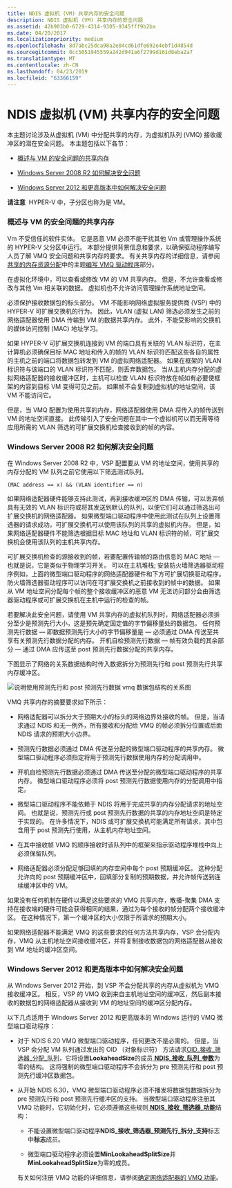 ```yaml
---
title: NDIS 虚拟机 (VM) 共享内存的安全问题
description: NDIS 虚拟机 (VM) 共享内存的安全问题
ms.assetid: 42b903b0-6729-4314-9305-9345fff9b2ba
ms.date: 04/20/2017
ms.localizationpriority: medium
ms.openlocfilehash: 8d7abc25dca98a2e04cd61dfe692e4ebf1d4854d
ms.sourcegitcommit: 0cc5051945559a242d941a6f2799d161d8eba2a7
ms.translationtype: MT
ms.contentlocale: zh-CN
ms.lasthandoff: 04/23/2019
ms.locfileid: "63366159"
---
```

# <a name="security-issues-with-ndis-virtual-machine-vm-shared-memory"></a>NDIS 虚拟机 (VM) 共享内存的安全问题





本主题讨论涉及从虚拟机 (VM) 中分配共享的内存，为虚拟机队列 (VMQ) 接收缓冲区的潜在安全问题。 本主题包括以下各节：

-   [概述与 VM 的安全问题的共享内存](#overview)

-   [Windows Server 2008 R2 如何解决安全问题](#ndis620)

-   [Windows Server 2012 和更高版本中如何解决安全问题](#ndis630)

**请注意**  HYPER-V 中，子分区也称为是 VM。

 

### <a href="" id="overview"></a>概述与 VM 的安全问题的共享内存

Vm 不受信任的软件实体。 它是恶意 VM 必须不能干扰其他 Vm 或管理操作系统的 HYPER-V 父分区中运行。 本部分提供背景信息和要求，以确保驱动程序编写人员了解 VMQ 安全问题和共享内存的要求。 有关共享内存的详细信息，请参阅[共享的内存资源分配](shared-memory-resource-allocation.md)中的主题[编写 VMQ 驱动程序](writing-vmq-drivers.md)部分。

在虚拟化环境中，可以查看或修改 VM 的 VM 共享内存。 但是，不允许查看或修改与其他 Vm 相关联的数据。 虚拟机也不允许访问管理操作系统地址空间。

必须保护接收数据包的标头部分。 VM 不能影响网络虚拟服务提供商 (VSP) 中的 HYPER-V 可扩展交换机的行为。 因此，VLAN (虚拟 LAN) 筛选必须发生之前的网络适配器使用 DMA 传输到 VM 的数据共享内存。 此外，不能受影响的交换机的媒体访问控制 (MAC) 地址学习。

如果 HYPER-V 可扩展交换机连接到 VM 的端口具有关联的 VLAN 标识符，在主计算机必须确保目标 MAC 地址和传入的帧的 VLAN 标识符匹配这些各自的属性的主机之前的端口将数据包转发到 VM 的虚拟网络适配器。 如果在框架的 VLAN 标识符与该端口的 VLAN 标识符不匹配，则丢弃数据包。 当从主机内存分配的虚拟网络适配器的接收缓冲区时，主机可以检查 VLAN 标识符放在帧如有必要使框架的内容到目标 VM 变得可见之前。 如果帧不会复制到虚拟机的地址空间，该 VM 不能访问它。

但是，当 VMQ 配置为使用共享的内存，网络适配器使用 DMA 将传入的帧传送到 VM 的地址空间直接。 此传输引入了安全问题在其中一个虚拟机可以而无需等待应用所需的 VLAN 筛选的可扩展交换机检查接收到的帧的内容。

### <a href="" id="ndis620"></a>Windows Server 2008 R2 如何解决安全问题

在 Windows Server 2008 R2 中，VSP 配置要从 VM 的地址空间，使用共享的内存分配的 VM 队列之前它使用以下筛选测试队列。

```syntax
(MAC address == x) && (VLAN identifier == n)
```

如果网络适配器硬件能够支持此测试，再到接收缓冲区的 DMA 传输，可以丢弃帧具有无效的 VLAN 标识符或将其发送到默认的队列，以便它们可以通过筛选出可扩展交换机的网络适配器。 如果微型端口驱动程序中使用此测试在队列上设置筛选器的请求成功，可扩展交换机可以使用该队列的共享的虚拟机内存。 但是，如果网络适配器硬件不能筛选根据目标 MAC 地址和 VLAN 标识符的帧，可扩展交换机会使用该队列的主机共享内存。

可扩展交换机检查的源接收到的帧，若要配置传输帧的路由信息的 MAC 地址 — 也就是说，它是类似于物理学习开关。 可以在主机堆栈; 安装防火墙筛选器驱动程序例如，上面的微型端口驱动程序的网络适配器硬件和下方可扩展切换驱动程序。 防火墙筛选器驱动程序可以访问在可扩展交换机之前接收到的帧中的数据。 如果从 VM 地址空间分配每个帧的整个接收缓冲区的恶意 VM 无法访问部分会由筛选器驱动程序或可扩展交换机在主机中运行的检查的帧。

若要解决此安全问题，请使用 VM 共享内存的虚拟机队列时，网络适配器必须拆分至少是预测先行大小，这是预先确定固定值的字节偏移量处的数据包。 任何预测先行数据 — 即数据预测先行大小的字节偏移量是 — 必须通过 DMA 传送至共享有关预测先行数据分配的内存。 开机自检预测先行数据 — 帧有效负载的其余部分 — 通过 DMA 应传送至 post 预测先行数据分配的共享内存。

下图显示了网络的关系数据结构时传入数据拆分为预测先行和 post 预测先行共享内存缓冲区。

![说明使用预测先行和 post 预测先行数据 vmq 数据包结构的关系图](images/vmqpacket.png)

VMQ 共享内存的摘要要求如下所示：

-   网络适配器可以拆分大于预期大小的标头的网络边界处接收的帧。 但是，当请求通过 NDIS 和无一例外，所有接收和分配给 VMQ 的帧必须拆分位置或后面 NDIS 请求的预期大小边界。

-   预测先行数据必须通过 DMA 传送至分配的微型端口驱动程序的共享内存。 微型端口驱动程序必须指定将用于预测先行数据使用内存的分配调用中。

-   开机自检预测先行数据必须通过 DMA 传送至分配的微型端口驱动程序的共享内存。 微型端口驱动程序必须将 post 预测先行数据使用内存的分配调用中指定。

-   微型端口驱动程序不能依赖于 NDIS 将用于完成共享的内存分配请求的地址空间。 也就是说，预测先行或 post 预测先行数据的共享的内存地址空间是特定于实现的。 在许多情况下，NDIS 或可扩展交换机可能满足所有请求，其中包含用于 post 预测先行使用，从主机内存地址空间。

-   在其中接收帧 VMQ 的顺序接收时该队列中的框架来指示驱动程序堆栈中向上必须保留队列。

-   网络适配器必须分配足够回填的内存空间中每个 post 预期缓冲区。 这种分配允许向的 post 预期缓冲区中，回填部分复制的预期数据，并允许帧传送到连续缓冲区中的 VM。

如果没有任何机制在硬件以满足这些要求的 VMQ 共享内存，散播-聚集 DMA 支持在接收端的硬件可能会获得相同的结果，通过为每个接收的帧分配两个接收缓冲区。 在这种情况下，第一个缓冲区的大小仅限于所请求的预期大小。

如果网络适配器不能满足 VMQ 的这些要求的任何方法共享内存，VSP 会分配内存，VMQ 从主机地址空间接收缓冲区，并将复制接收数据包的网络适配器从接收到 VM 地址的缓冲区空间。

### <a href="" id="ndis630"></a>Windows Server 2012 和更高版本中如何解决安全问题

从 Windows Server 2012 开始，到 VSP 不会分配共享的内存从虚拟机为 VMQ 接收缓冲区。 相反，VSP 的 VMQ 收到来自主机地址空间的缓冲区，然后副本接收的数据包的网络适配器从接收到 VM 的地址空间的缓冲区分配内存。

以下几点适用于 Windows Server 2012 和更高版本的 Windows 运行的 VMQ 微型端口驱动程序：

-   对于 NDIS 6.20 VMQ 微型端口驱动程序，任何更改不是必需的。 但是，当 VSP 会分配 VM 队列通过发出的 OID （对象标识符） 方法请求[OID\_接收\_筛选器\_分配\_队列](https://msdn.microsoft.com/library/windows/hardware/ff569784)，它将设置**LookaheadSize**的成员[ **NDIS\_接收\_队列\_参数**](https://msdn.microsoft.com/library/windows/hardware/ff567211)为零的结构。 这将强制的微型端口驱动程序不会拆分为 pre 预测先行和 post 预测先行缓冲区数据包。

-   从开始 NDIS 6.30，VMQ 微型端口驱动程序必须不播发将数据包数据拆分为 pre 预测先行和 post 预测先行缓冲区的支持。 当微型端口驱动程序注册其 VMQ 功能时，它初始化时，它必须遵循这些规则[ **NDIS\_接收\_筛选器\_功能**](https://msdn.microsoft.com/library/windows/hardware/ff566864)结构：

    -   不能设置微型端口驱动程序**NDIS\_接收\_筛选器\_预测先行\_拆分\_支持**标志中**标志**成员。

    -   微型端口驱动程序必须设置**MinLookaheadSplitSize**并**MinLookaheadSplitSize**为零的成员。

    有关如何注册 VMQ 功能的详细信息，请参阅[确定网络适配器的 VMQ 功能](determining-the-vmq-capabilities-of-a-network-adapter.md)。

 

 





